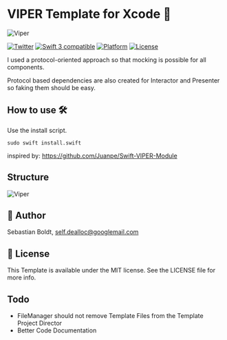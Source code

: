 # VIPER Template for Xcode 🐍
![Viper](https://github.com/SebastianBoldt/Viper-Xcode-Template/blob/master/banner.png?raw=true)

[![Twitter](https://img.shields.io/badge/twitter-@sebastianboldt-blue.svg?style=flat)](http://twitter.com/sebastianboldt)
<a href="https://developer.apple.com/swift"><img src="https://img.shields.io/badge/swift4-compatible-orange.svg?style=flat" alt="Swift 3 compatible" /></a>
[![Platform](https://img.shields.io/cocoapods/p/Jelly.svg?style=flat)](http://cocoapods.org/pods/Jelly)
[![License](https://img.shields.io/cocoapods/l/Jelly.svg?style=flat)](http://cocoapods.org/pods/Jelly)

I used a protocol-oriented approach so that mocking is possible for all components.

Protocol based dependencies are also created for Interactor and Presenter so faking them should be easy.

## How to use 🛠

Use the install script.

```sudo swift install.swift```

inspired by: https://github.com/Juanpe/Swift-VIPER-Module

## Structure

![Viper](https://github.com/SebastianBoldt/Viper-Xcode-Template/blob/master/viper.png?raw=true)

## 🤖 Author

Sebastian Boldt, self.dealloc@googlemail.com

## 📄 License

This Template is available under the MIT license. See the LICENSE file for more info.

## Todo

* FileManager should not remove Template Files from the Template Project Director
* Better Code Documentation 

